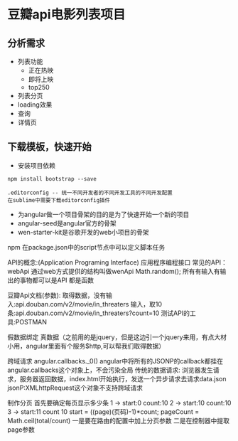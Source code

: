 # 豆瓣api电影列表项目
## 分析需求
- 列表功能
    - 正在热映
    - 即将上映
    - top250
- 列表分页
- loading效果
- 查询
- 详情页

## 下载模板，快速开始

- 安装项目依赖
```
npm install bootstrap --save
```
```
.editorconfig -- 统一不同开发者的不同开发工具的不同开发配置
在sublime中需要下载editorconfig插件
```
- 为angular做一个项目骨架的目的是为了快速开始一个新的项目
- angular-seed是angular官方的骨架
- wen-starter-kit是谷歌开发的web小项目的骨架

npm 在package.json中的script节点中可以定义脚本任务

API的概念:(Application Programing Interface)
应用程序编程接口
常见的API：
webApi 通过web方式提供的结构叫做wenApi
Math.random();
所有有输入有输出的事物都可以是API
都是函数


豆瓣Api文档(参数):
取得数据，没有输入:api.douban.com/v2/movie/in_threaters
输入，取10条:api.douban.com/v2/movie/in_threaters?count=10
测试API的工具:POSTMAN

假数据绑定
真数据（之前用的是jquery，但是这边引一个jquery来用，有点大材小用，angular里面有个服务$http,可以帮我们取得数据）

跨域请求
angular.callbacks._0()
angular中将所有的JSONP的callback都挂在angular.callbacks这个对象上，不会污染全局
传统的数据请求:
浏览器发生请求，服务器返回数据，index.html开始执行，发送一个异步请求去请求data.json
jsonP:XMLhttpRequest这个对象不支持跨域请求

制作分页
首先要确定每页显示多少条
1 -> start:0 count:10
2 -> start:10 count:10
3 -> start:11 count 10
start = ((page)(页码)-1)*count;
pageCount = Math.ceil(total/count)
一是要在路由的配置中加上分页参数
二是在控制器中提取page参数


